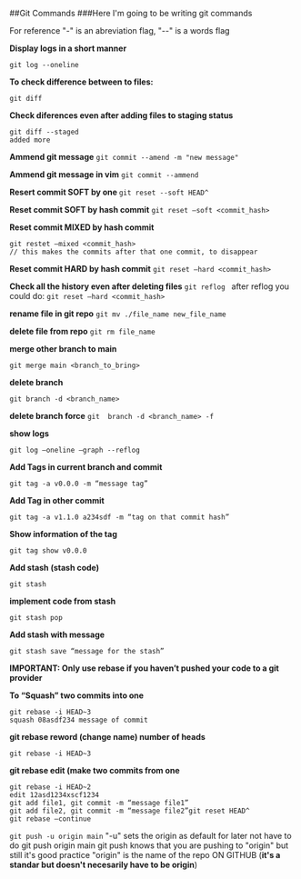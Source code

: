 ##Git Commands
###Here I'm going to be writing git commands

For reference "-" is an abreviation flag, "--" is a words flag

<strong>Display logs in a short manner</strong>
```
git log --oneline
```

<strong>To check difference between to files:</strong>
```
git diff
```

<strong>Check diferences even after adding files to staging status</strong>
```
git diff --staged
added more
```

<strong>Ammend git message</strong>
```git commit --amend -m "new message"```


<strong>Ammend git message in vim</strong>
```git commit --ammend```

<strong>Resert commit SOFT by one </strong>
```git reset --soft HEAD^```

<strong>Reset commit SOFT by hash commit</strong>
```git reset —soft <commit_hash>```

<strong>Reset commit MIXED by hash commit</strong>
```
git restet —mixed <commit_hash>
// this makes the commits after that one commit, to disappear
```

<strong>Reset commit HARD by hash commit</strong>
```git reset —hard <commit_hash>```

<strong>Check all the history even after deleting files</strong>
```git reflog ```
after reflog you could do: 
```git reset —hard <commit_hash>```

<strong>rename file in git repo</strong>
```git mv ./file_name new_file_name```

<strong>delete file from repo</strong>
```git rm file_name```

<strong>merge other branch to main</strong>
```
git merge main <branch_to_bring>
```

<strong>delete branch</strong>
```
git branch -d <branch_name>
```

<strong>delete branch force</strong>
```git  branch -d <branch_name> -f```

<strong>show logs</strong>
```
git log —oneline —graph --reflog
```

<strong>Add Tags in current branch and commit</strong>
```
git tag -a v0.0.0 -m “message tag”
```

<strong>Add Tag in other commit</strong>
```
git tag -a v1.1.0 a234sdf -m “tag on that commit hash”
```

<strong>Show information of the tag</strong>
```
git tag show v0.0.0
```

<strong>Add stash (stash code)</strong>
```
git stash
```

<strong>implement code from stash</strong>
```
git stash pop 
```

<strong>Add stash with message</strong>
```
git stash save “message for the stash”
```

<strong>IMPORTANT: Only use rebase if you haven’t pushed your code to a git provider</strong>

<strong>To “Squash” two commits into one</strong>
```
git rebase -i HEAD~3
squash 08asdf234 message of commit
```
<strong>git rebase reword (change name) number of heads</strong>

```git rebase -i HEAD~3 ```

<strong>git rebase edit (make two commits from one</strong>
```
git rebase -i HEAD~2
edit 12asd1234xscf1234
git add file1, git commit -m “message file1”
git add file2, git commit -m “message file2”git reset HEAD^
git rebase —continue
```
```git push -u origin main```
"-u" sets the origin as default for later not have to do git push origin main 
git push knows that you are pushing to "origin" but still it's good practice
"origin" is the name of the repo ON GITHUB (**it's a standar but doesn't necesarily have to be origin**)
